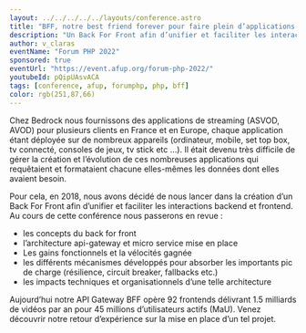 ```yaml
---
layout: ../../../../../layouts/conference.astro
title: "BFF, notre best friend forever pour faire plein d’applications frontend ?"
description: "Un Back For Front afin d’unifier et faciliter les interactions backend et frontend."
author: v_claras
eventName: "Forum PHP 2022"
sponsored: true
eventUrl: "https://event.afup.org/forum-php-2022/"
youtubeId: pQipUAsvACA
tags: [conference, afup, forumphp, php, bff]
color: rgb(251,87,66)
---
```


Chez Bedrock nous fournissons des applications de streaming (ASVOD, AVOD) pour plusieurs clients en France et en Europe, chaque application étant déployée sur de nombreux appareils (ordinateur, mobile, set top box, tv connecté, consoles de jeux, tv stick etc …). Il était devenu très difficile de gérer la création et l’évolution de ces nombreuses applications qui requêtaient et formataient chacune elles-mêmes les données dont elles avaient besoin.

Pour cela, en 2018, nous avons décidé de nous lancer dans la création d’un Back For Front afin d’unifier et faciliter les interactions backend et frontend. Au cours de cette conférence nous passerons en revue :

 * les concepts du back for front
 * l’architecture api-gateway et micro service mise en place
 * Les gains fonctionnels et la vélocités gagnée
 * les différents mécanismes développés pour absorber les importants pic de charge (résilience, circuit breaker, fallbacks etc.)
 * les impacts techniques et organisationnels d’une telle architecture

Aujourd’hui notre API Gateway BFF opère 92 frontends délivrant 1.5 milliards de vidéos par an pour 45 millions d’utilisateurs actifs (MaU). Venez découvrir notre retour d’expérience sur la mise en place d’un tel projet.
